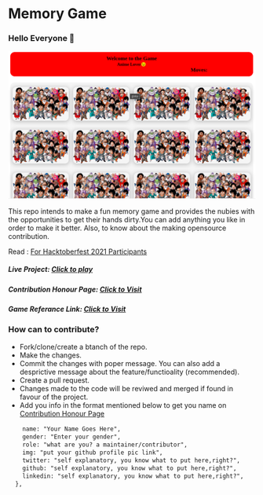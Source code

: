 # Memory Game


### Hello Everyone 👋

![memory-game-ss](./img/memory-game-ss.png)

This repo intends to make a fun memory game and provides the nubies with the opportunities to get their hands dirty.You can add anything you like in order to make it better. Also, to know about the making opensource contribution.

Read : [For Hacktoberfest 2021 Participants](CONTRIBUTING.md)

##### Live Project: [Click to play](https://game-memory-game.netlify.app)
##### Contribution Honour Page: [Click to Visit](https://game-memory-game.netlify.app/contributers-honourboard/contributors.html)
##### Game Referance Link: [Click to Visit](https://www.helpfulgames.com/subjects/brain-training/memory.html)


### How can to contribute?

- Fork/clone/create a btanch of the repo.
- Make the changes.
- Commit the changes with poper message. You can also add a desprictive message about the feature/functioality (recommended).
- Create a pull request.
- Changes made to the code will be reviwed and merged if found in favour of the project.
- Add you info in the format mentioned below to get you name on 
  [Contribution Honour Page](https://game-memory-game.netlify.app/contributers-honourboard/contributors.html)
```{
    name: "Your Name Goes Here",
    gender: "Enter your gender",
    role: "what are you? a maintainer/contributor",
    img: "put your github profile pic link",
    twitter: "self explanatory, you know what to put here,right?",
    github: "self explanatory, you know what to put here,right?",
    linkedin: "self explanatory, you know what to put here,right?",
  },
  ```


